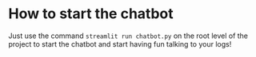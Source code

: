 # How to start the chatbot #

Just use the command <code>streamlit run chatbot.py</code> on the root level of the project to start the chatbot and start having fun talking to your logs!




